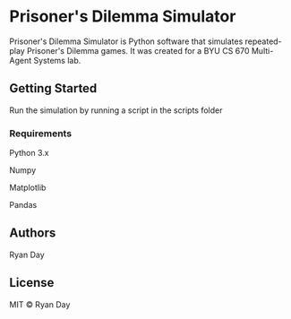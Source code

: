 # Prisoner's Dilemma Simulator

Prisoner's Dilemma Simulator is Python software that simulates repeated-play Prisoner's Dilemma games. It was created for a BYU CS 670 Multi-Agent Systems lab.

## Getting Started

Run the simulation by running a script in the scripts folder

### Requirements

Python 3.x

Numpy

Matplotlib

Pandas

## Authors

Ryan Day

## License

MIT © Ryan Day
